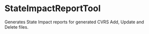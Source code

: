 # StateImpactReportTool
Generates State Impact reports for generated CVRS Add, Update and Delete files.
